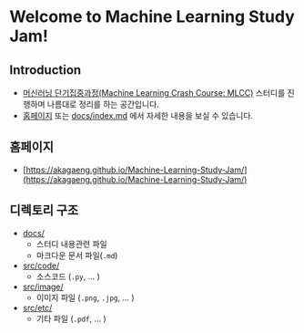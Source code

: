 # Welcome to Machine Learning Study Jam!

## Introduction
- [머신러닝 단기집중과정(Machine Learning Crash Course: MLCC)](https://developers.google.com/machine-learning/crash-course/) 스터디를 진행하며 나름대로 정리를 하는 공간입니다.
- [홈페이지](https://akagaeng.github.io/Machine-Learning-Study-Jam/) 또는 [docs/index.md](docs/index.md) 에서 자세한 내용을 보실 수 있습니다.

## 홈페이지
- [https://akagaeng.github.io/Machine-Learning-Study-Jam/](https://akagaeng.github.io/Machine-Learning-Study-Jam/)

## 디렉토리 구조
- [docs/](docs/)
  + 스터디 내용관련 파일
  + 마크다운 문서 파일(`.md`)
- [src/code/](src/code)
  + 소스코드 (`.py`, ... )
- [src/image/](src/image)
  + 이미지 파일 (`.png`, `.jpg`, ... )
- [src/etc/](src/etc)
  + 기타 파일 (`.pdf`, ... )

